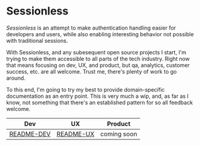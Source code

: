 # Sessionless

*Sessionless* is an attempt to make authentication handling easier for developers and users, while also enabling interesting behavior not possible with traditional sessions.

With Sessionless, and any subesequent open source projects I start, I'm trying to make them accessible to all parts of the tech industry. 
Right now that means focusing on dev, UX, and product, but qa, analytics, customer success, etc. are all welcome.
Trust me, there's plenty of work to go around.

To this end, I'm going to try my best to provide domain-specific documentation as an entry point. 
This is very much a wip, and, as far as I know, not something that there's an established pattern for so all feedback welcome.

| Dev          | UX          | Product     |
|--------------|-------------|-------------|
| [README-DEV] | [README-UX] | coming soon |

[README-DEV]: ./README-DEV.md
[README-UX]: ./README-UX.md
